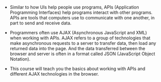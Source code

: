 - Similar to how UIs help people use programs, APIs (Application Programming Interfaces) help programs interact with other programs. APIs are tools that computers use to communicate with one another, in part to send and receive data.

- Programmers often use AJAX (Asynchronous JavaScript and XML) when working with APIs. AJAX refers to a group of technologies that make asynchronous requests to a server to transfer data, then load any returned data into the page. And the data transferred between the browser and server is often in a format called JSON (JavaScript Object Notation).

- This course will teach you the basics about working with APIs and different AJAX technologies in the browser.